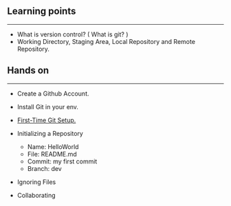 ## Learning points
---
- What is version control? ( What is git? )
- Working Directory, Staging Area, Local Repository and Remote Repository.

## Hands on 
---
-  Create a Github Account.
-  Install Git in your env.
-  [First-Time Git Setup.](https://git-scm.com/book/en/v2/Getting-Started-First-Time-Git-Setup)
-  Initializing a Repository
    - Name: HelloWorld
    - File: README.md
    - Commit: my first commit
    - Branch: dev


- Ignoring Files
- Collaborating